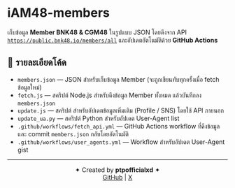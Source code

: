 # iAM48-members

เก็บข้อมูล **Member BNK48 & CGM48** ในรูปแบบ JSON โดยดึงจาก API [`https://public.bnk48.io/members/all`](https://public.bnk48.io/members/all) และอัปเดตอัตโนมัติด้วย **GitHub Actions**  

## 📂 รายละเอียดโค้ด

- `members.json` — JSON สำหรับเก็บข้อมูล Member (จะถูกเขียนทับทุกครั้งเมื่อ fetch ข้อมูลใหม่)
- `fetch.js` — สคริปต์ Node.js สำหรับดึงข้อมูล Member ทั้งหมด แล้วบันทึกลง `members.json`
- `update.js` — สคริปต์ สำหรับอัปเดตข้อมูลเพิ่มเติม (Profile / SNS) โดยใช้ API ภายนอก
- `update_ua.py` — สคริปต์ Python สำหรับอัปเดต User-Agent list
- `.github/workflows/fetch_api.yml` — GitHub Actions workflow ที่ดึงข้อมูลและ commit `members.json` กลับโดยอัตโนมัติ
- `.github/workflows/user_agents.yml` — Workflow สำหรับอัปเดต User-Agent gist

---

<div align="center">

✦ Created by **ptpofficialxd** ✦  
[GitHub](https://github.com/ptpofficialxd) | [X](https://x.com/ptpofficialxd)

</div>
